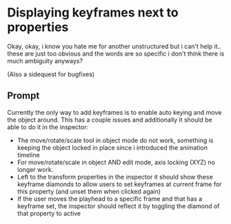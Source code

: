 # Displaying keyframes next to properties
Okay, okay, i know you hate me for another unstructured but i can't help it.. these are just too obvious and the words are so specific i don't think there is much ambiguity anyways?

(Also a sidequest for bugfixes)

## Prompt
Currently the only way to add keyframes is to enable auto keying and move the object around. This has a couple issues and additionally it should be able to do it in the inspector:
- The move/rotate/scale tool in object mode do not work, something is keeping the object locked in place since i introduced the animation timeline
- For move/rotate/scale in object AND edit mode, axis locking (XYZ) no longer work.
- Left to the transform properties in the inspector it should show these keyframe diamonds to allow users to set keyframes at current frame for this property (and unset them when clicked again)
- If the user moves the playhead to a specific frame and that has a keyframe set, the inspector should reflect it by toggling the diamond of that property to active